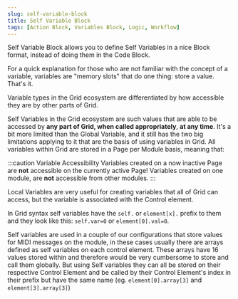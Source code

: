 ```yaml
---
slug: self-variable-block
title: Self Variable Block
tags: [Action Block, Variables Block, Logic, Workflow]
---
```


Self Variable Block allows you to define Self Variables in a nice Block format, instead of doing them in the Code Block.

For a quick explanation for those who are not familiar with the concept of a variable, variables are "memory slots" that do one thing: store a value. That's it.

Variable types in the Grid ecosystem are differentiated by how accessible they are by other parts of Grid.

Self Variables in the Grid ecosystem are such values that are able to be accessed by **any part of Grid, when called appropriately**, **at any time**. It's a bit more limited than the Global Variable, and it still has the two big limitations applying to it that are the basis of using variables in Grid. All variables within Grid are stored in a Page per Module basis, meaning that:

:::caution Variable Accessibility
Variables created on a now inactive Page are **not** accessible on the currently active Page!
Variables created on one module, are **not** accessible from other modules.
:::

Local Variables are very useful for creating  variables that all of Grid can access, but the variable is associated with the Control element.

In Grid syntax self variables have the `self.` or `element[x].` prefix to them and they look like this: `self.var=0` or `element[0].val=0`.

Self variables are used in a couple of our configurations that store values for MIDI messages on the module, in these cases usually there are arrays defined as self variables on each control element. These arrays have 16 values stored within and therefore would be very cumbersome to store and call them globally. But using Self variables they can all be stored on their respective Control Element and be called by their Control Element's index in their prefix but have the same name (eg. `element[0].array[3]` and `element[3].array[3]`)